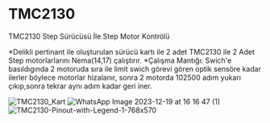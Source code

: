 # TMC2130
TMC2130 Step Sürücüsü İle Step Motor Kontrölü

*Delikli pertinant ile oluşturulan sürücü kartı ile 2 adet TMC2130 ile 2 Adet Step motorlarlarını Nema(14,17) çalıştırır.
*Çalışma Mantığı: Swich'e basıldıgında 2 motoruda sıra ile limit swich görevi gören optik sensöre kadar ilerler böylece motorlar hizalanır, sonra 2 motorda 102500 adım
yukarı çıkıp,sonra tekrar aynı adım kadar geri iner.


![TMC2130_Kart](https://github.com/rcpuysl3bfab/TMC2130/assets/154606278/44c6d6fc-9a58-4c54-9df6-2637444d43a5)
![WhatsApp Image 2023-12-19 at 16 16 47 (1)](https://github.com/rcpuysl3bfab/TMC2130/assets/154606278/5e2be196-3763-476c-9661-89b860ded99d)
![TMC2130-Pinout-with-Legend-1-768x570](https://github.com/rcpuysl3bfab/TMC2130/assets/154606278/396d9f83-74d1-4e51-ae56-d606bb2a8c8b)

